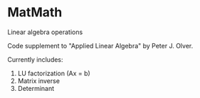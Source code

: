 # MatMath
Linear algebra operations

Code supplement to "Applied Linear Algebra" by Peter J. Olver.

Currently includes:
1. LU factorization (Ax = b)
2. Matrix inverse
3. Determinant
